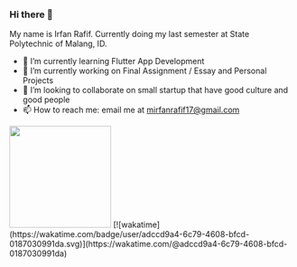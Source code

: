 ### Hi there 👋

My name is Irfan Rafif. Currently doing my last semester at State Polytechnic of Malang, ID.

- 🌱 I’m currently learning Flutter App Development
- 🔭 I’m currently working on Final Assignment / Essay and Personal Projects
- 👯 I’m looking to collaborate on small startup that have good culture and good people
- 📫 How to reach me: email me at mirfanrafif17@gmail.com

<img height="180em" src="https://github-readme-stats.vercel.app/api/top-langs/?username=mirfanrafif&layout=compact&langs_count=8&theme=algolia"/>
[![wakatime](https://wakatime.com/badge/user/adccd9a4-6c79-4608-bfcd-0187030991da.svg)](https://wakatime.com/@adccd9a4-6c79-4608-bfcd-0187030991da)

<!--
**mirfanrafif/mirfanrafif** is a ✨ _special_ ✨ repository because its `README.md` (this file) appears on your GitHub profile.

Here are some ideas to get you started:

- 🔭 I’m currently working on ...
- 🌱 I’m currently learning ...
- 👯 I’m looking to collaborate on ...
- 🤔 I’m looking for help with ...
- 💬 Ask me about ...
- 📫 How to reach me: ...
- 😄 Pronouns: ...
- ⚡ Fun fact: ...
-->
